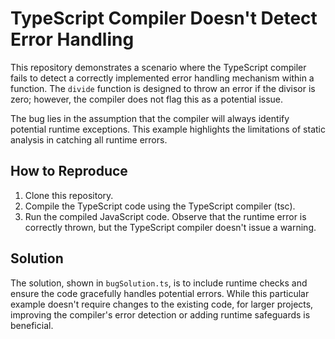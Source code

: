 # TypeScript Compiler Doesn't Detect Error Handling

This repository demonstrates a scenario where the TypeScript compiler fails to detect a correctly implemented error handling mechanism within a function.  The `divide` function is designed to throw an error if the divisor is zero; however, the compiler does not flag this as a potential issue.

The bug lies in the assumption that the compiler will always identify potential runtime exceptions. This example highlights the limitations of static analysis in catching all runtime errors.

## How to Reproduce

1. Clone this repository.
2. Compile the TypeScript code using the TypeScript compiler (tsc).
3. Run the compiled JavaScript code.  Observe that the runtime error is correctly thrown, but the TypeScript compiler doesn't issue a warning.

## Solution

The solution, shown in `bugSolution.ts`, is to include runtime checks and ensure the code gracefully handles potential errors. While this particular example doesn't require changes to the existing code,  for larger projects, improving the compiler's error detection or adding runtime safeguards is beneficial. 